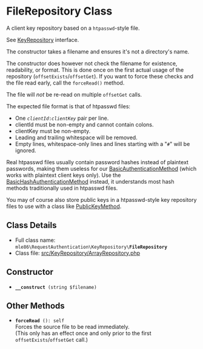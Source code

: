 # FileRepository Class

A client key repository based on a `htpasswd`-style file.

See [KeyRepository] interface.

The constructor takes a filename
and ensures it's not a directory's name.

The constructor does however not check the filename for existence, readability, or format.
This is done once on the first actual usage of the repository (`offsetExists`/`offsetGet`).
If you want to force these checks and the file read early, call the `forceRead()` method.

The file will _not_ be re-read on multiple `offsetGet` calls.

The expected file format is that of htpasswd files:
 - One <code><i>clientId</i>:<i>clientKey</i></code> pair per line.
 - clientId must be non-empty and cannot contain colons.
 - clientKey must be non-empty.
 - Leading and trailing whitespace will be removed.
 - Empty lines, whitespace-only lines and lines starting with a "`#`" will be ignored.

Real htpasswd files usually contain password hashes instead of plaintext passwords,
making them useless for our [BasicAuthenticationMethod]
(which works with plaintext client keys only).
Use the [BasicHashAuthenticationMethod] instead,
it understands most hash methods traditionally used in htpasswd files.

You may of course also store public keys in a htpasswd-style key repository files
to use with a class like [PublicKeyMethod].

[Exceptions]: Exceptions.md
[KeyRepository]: Class_KeyRepository.md
[AuthenticationMethod]: Class_AuthenticationMethod.md
[RequestAuthenticator]: Class_RequestAuthenticator.md
[RequestVerifier]: Class_RequestVerifier.md
[RequestInfo]: Class_RequestInfo.md
[PublicKeyMethod]: Class_PublicKeyMethod.md
[BasicAuthenticationMethod]: Class_BasicAuthenticationMethod.md
[BasicHashAuthenticationMethod]: Class_BasicHashAuthenticationMethod.md


## Class Details

* Full class name: <code>mle86\\RequestAuthentication\\KeyRepository\\<b>FileRepository</b></code>
* Class file: [src/KeyRepository/ArrayRepository.php](../src/KeyRepository/FileRepository.php)


## Constructor

* <code><b>\_\_construct</b> (string $filename)</code>


## Other Methods

* <code><b>forceRead</b> (): self</code>  
    Forces the source file to be read immediately.  
    (This only has an effect once and only prior to the first `offsetExists`/`offsetGet` call.)
